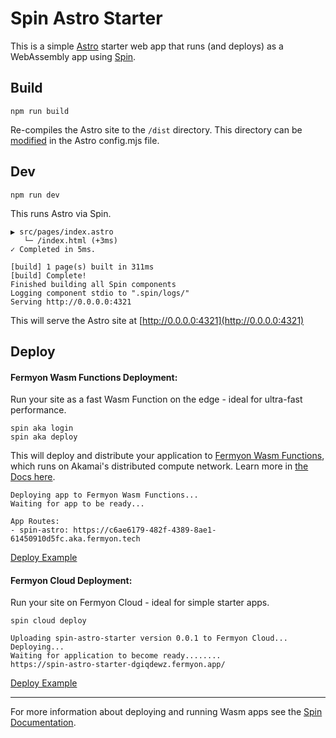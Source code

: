 # Spin Astro Starter

This is a simple [Astro](https://docs.astro.build/en/getting-started/) starter web app that runs (and deploys) as a WebAssembly app using [Spin](https://spinframework.dev/).


## Build

```
npm run build
```

Re-compiles the Astro site to the `/dist` directory. This directory can be [modified](https://docs.astro.build/en/reference/configuration-reference/#base) in the Astro config.mjs file.


## Dev

```
npm run dev
```

This runs Astro via Spin.


```
▶ src/pages/index.astro
   └─ /index.html (+3ms) 
✓ Completed in 5ms.

[build] 1 page(s) built in 311ms
[build] Complete!
Finished building all Spin components
Logging component stdio to ".spin/logs/"
Serving http://0.0.0.0:4321
```

This will serve the Astro site at [http://0.0.0.0:4321](http://0.0.0.0:4321)


## Deploy

#### Fermyon Wasm Functions Deployment:  

Run your site as a fast Wasm Function on the edge - ideal for ultra-fast performance.

```
spin aka login
spin aka deploy
```

This will deploy and distribute your application to [Fermyon Wasm Functions](https://developer.fermyon.com/wasm-functions/quickstart), which runs on Akamai's distributed compute network. Learn more in [the Docs here](https://developer.fermyon.com/wasm-functions/index#application-deployment).

```
Deploying app to Fermyon Wasm Functions... 
Waiting for app to be ready...

App Routes:
- spin-astro: https://c6ae6179-482f-4389-8ae1-61450910d5fc.aka.fermyon.tech
```

[Deploy Example](https://c6ae6179-482f-4389-8ae1-61450910d5fc.aka.fermyon.tech)


#### Fermyon Cloud Deployment:

Run your site on Fermyon Cloud - ideal for simple starter apps.

```
spin cloud deploy

Uploading spin-astro-starter version 0.0.1 to Fermyon Cloud...
Deploying...
Waiting for application to become ready........
https://spin-astro-starter-dgiqdewz.fermyon.app/
```

[Deploy Example](https://spin-astro-starter-dgiqdewz.fermyon.app/)

---

For more information about deploying and running Wasm apps see the [Spin Documentation](https://github.com/spinframework/spin).
